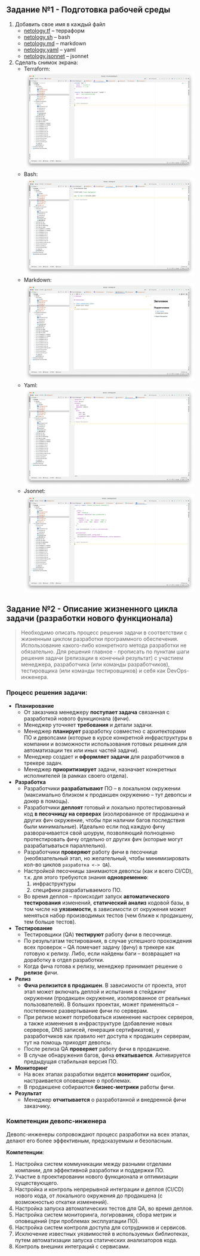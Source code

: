 ## Задание №1 - Подготовка рабочей среды

1. Добавить свое имя в каждый файл
    - [netology.tf](netology.tf) – терраформ
    - [netology.sh](netology.sh) – bash
    - [netology.md](netology.md) – markdown
    - [netology.yaml](netology.yaml) – yaml
    - [netology.jsonnet](netology.jsonnet) – jsonnet
2. Сделать снимок экрана:
    - Terraform: ![Терраформ](screens/tf.png)
    - Bash: ![Bash](screens/sh.png)
    - Markdown: ![Markdown](screens/md.png)
    - Yaml: ![Yaml](screens/yaml.png)
    - Jsonnet: ![Jsonnet](screens/jsonnet.png)

## Задание №2 - Описание жизненного цикла задачи (разработки нового функционала)

> Необходимо описать процесс решения задачи в соответствии с жизненным циклом разработки программного обеспечения. Использование какого-либо конкретного метода разработки не обязательно. Для решения главное - прописать по пунктам шаги решения задачи (релизации в конечный результат) с участием менеджера, разработчика (или команды разработчиков), тестировщика (или команды тестировщиков) и себя как DevOps-инженера.

### Процесс решения задачи:

- **Планирование**
    - От заказчика менеджеру **поступает задача** связанная с разработкой нового функционала (фичи).
    - Менеджер уточняет **требования** и детали задачи.
    - Менеджер **планирует** разработку совместно с архитекторами ПО и девопсами (которые в курсе конкретной
      инфраструктуры в компании и возможности использования готовых решения для автоматизации тех или иных частей
      задачи).
    - Менеджер создает и **оформляет задачи** для разработчиков в трекере задач.
    - Менеджер **приоритизирует** задачи, назначает конкретных исполнителей (в рамках своего отдела).
- **Разработка**
    - Разработчики **разрабатывают** ПО – в локальном окружении (максимально близком к продакшен окружению – тут девопсы
      и докер в помощь).
    - Разработчики **деплоят** готовый и локально протестированный код **в песочницу на серверах** (изолированное от
      продакшена и других фич окружение, чтобы при наличии багов последствия были минимальные). Идеально если под каждую
      фичу разворачивается свой шоурум, позволяющий полноценно протестировать фичу отдельно от других фич (которые могут
      разрабатываться параллельно).
    - Разработчики **проверяют** работу фичи в песочнице (необязательный этап, но желательный, чтобы минимизировать
      кол-во циклов `разработка <-> QA`).
    - Настройкой песочницы занимаются девопсы (как и всего CI/CD), т.к. для этого требуются знания **одновременно**:
        1. инфраструктуры
        2. специфики разрабатываемого ПО.
    - Во время деплоя – происходит запуск **автоматического тестирования** изменений, **статический анализ** кодовой
      базы, в том числе на **уязвимости**, в зависимости от окружения может меняться набор производимых тестов (чем
      ближе к продакшену, тем больше тестов).
- **Тестирование**
    - Тестировщики (QA) **тестируют** работу фичи в песочнице.
    - По результатам тестирования, в случае успешного прохождения всех проверок – QA помечает задачу (фичу) в трекере
      как готовую к релизу. Либо, если найдены баги – возвращает на доработку в отдел разработки.
    - Когда фича готова к релизу, менеджер принимает решение о **релизе** фичи.
- **Релиз**
    - **Фича релизится в продакшен**. В зависимости от проекта, этот этап может включать деплой и испытания в стейджинг
      окружении (продакшен окружение, изолированное от реальных пользователей). В больших проектах, может применяться –
      постепенное развертывание фичи по серверам.
    - При релизе может потребоваться изменение настроек серверов, а также изменения в инфраструктуре (добавление новых серверов, DNS
      записей, генерация сертификатов), у разработчиков как правило нет доступа к продакшен серверам, тут на помощь приходят девопсы.
    - После релиза QA **проверяет** работу фичи в продакшене.
    - В случае обнаружения багов, фича **откатывается**. Активируется предыдущая стабильная версия ПО.
- **Мониторинг**
    - На всех этапах разработки ведется **мониторинг** ошибок, настраивается оповещение о проблемах.
    - В продакшене собираются **бизнес-метрики** работы фичи.
- **Результат**
    - Менеджер **отчитывается** о разработанной и внедренной фичи заказчику.

### Компетенции девопс-инженера

Девопс-инженеры сопровождают процесс разработки на всех этапах, делают его более эффективным, предсказуемым и безопасным. 

**Компетенции**:
1. Настройка систем коммуникации между разными отделами компании, для эффективной разработки и поддержки ПО.
2. Участие в проектировании нового функционала и оптимизации существующего.
3. Настройка и контроль непрерывной интеграции и деплоя (CI/CD) нового кода, от локального окружения до продакшена (с
   возможностью откатки изменений).
4. Настройка запуска автоматических тестов для QA, во время деплоя.
5. Настройка систем мониторинга, логирования, сбора метрик и оповещений (при проблемах эксплуатации ПО).
6. Настройка систем контроля доступа для сотрудников и сервисов.
7. Исключение известных уязвимостей в используемых библиотеках, путем автоматизации запуска статических анализаторов
   кода.
8. Контроль внешних интеграций с сервисами.